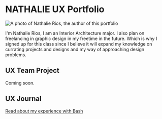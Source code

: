 # NATHALIE UX Portfolio

![A photo of Nathalie Rios, the author of this portfolio](/assests/IMG_4336.jpg)

I'm Nathalie Rios, I am an Interior Architecture major. I also plan on freelancing in graphic design in my freetime in the future. Which is why I signed up for this class since I believe it will expand my knowledge on currating projects and designs and my way of approaching design problems.    
## UX Team Project

Coming soon.

## UX Journal

[Read about my experience with Bash](j01/)
